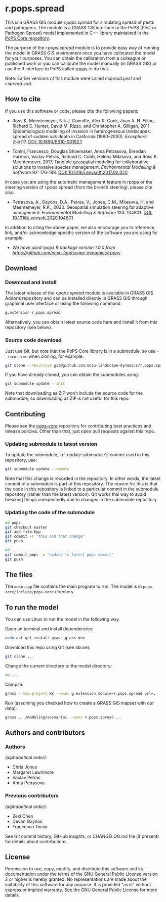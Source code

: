 # r.pops.spread

This is a GRASS GIS module *r.pops.spread* for simulating spread of
pests and pathogens. The module is a GRASS GIS interface to the PoPS
(Pest or Pathogen Spread) model implemented in C++ library maintained
in the [PoPS Core repository](https://github.com/ncsu-landscape-dynamics/pops-core).

The purpose of the *r.pops.spread* module is to provide easy way of
running the model in GRASS GIS environment once you have calibrated
the model for your purposes. You can obtain the calibration from a
colleague or published work or you can calibrate the model manually (in
GRASS GIS) or use the R interface to PoPS called
[rpops](https://github.com/ncsu-landscape-dynamics/rpops) to do that.

Note: Earlier versions of this module were called *r.spread.pest* and
*r.spread.sod*.

## How to cite

If you use this software or code, please cite the following papers:

* Ross K. Meentemeyer, Nik J. Cunniffe, Alex R. Cook, Joao A. N. Filipe,
  Richard D. Hunter, David M. Rizzo, and Christopher A. Gilligan, 2011.
  Epidemiological modeling of invasion in heterogeneous landscapes:
  spread of sudden oak death in California (1990–2030).
  *Ecosphere* 2:art17.
  [DOI: 10.1890/ES10-00192.1](https://doi.org/10.1890/ES10-00192.1)

* Tonini, Francesco, Douglas Shoemaker, Anna Petrasova, Brendan Harmon,
  Vaclav Petras, Richard C. Cobb, Helena Mitasova,
  and Ross K. Meentemeyer, 2017.
  Tangible geospatial modeling for collaborative solutions
  to invasive species management.
  *Environmental Modelling & Software* 92: 176-188.
  [DOI: 10.1016/j.envsoft.2017.02.020](https://doi.org/10.1016/j.envsoft.2017.02.020)

In case you are using the automatic management feature in rpops or the
steering version of r.pops.spread (from the branch steering), please
cite also:

* Petrasova, A., Gaydos, D.A., Petras, V., Jones, C.M., Mitasova, H. and
  Meentemeyer, R.K., 2020.
  Geospatial simulation steering for adaptive management.
  *Environmental Modelling & Software* 133: 104801.
  [DOI: 10.1016/j.envsoft.2020.104801](https://doi.org/10.1016/j.envsoft.2020.104801)

In addition to citing the above paper, we also encourage you to
reference, link, and/or acknowledge specific version of the software
you are using for example:

* *We have used rpops R package version 1.0.0 from
  <https://github.com/ncsu-landscape-dynamics/rpops>*.

## Download

### Download and install

The latest release of the *r.pops.spread* module is available in GRASS GIS
Addons repository and can be installed directly in GRASS GIS through graphical
user interface or using the following command:

```bash
g.extension r.pops.spread
```

Alternatively, you can obtain latest source code here and install it
from this repository (see below).

### Source code download

Just use Git, but note that the
PoPS Core library is in a submodule, so use `--recursive` when cloning,
for example:

```bash
git clone --recursive git@github.com:ncsu-landscape-dynamics/r.pops.spread.git
```

If you have already cloned, you can obtain the submodules using:

```bash
git submodule update --init
```

Note that downloading as ZIP won't include the source code for the submodule,
so downloading as ZIP is not useful for this repo.

## Contributing

Please see the [pops-core](https://github.com/ncsu-landscape-dynamics/pops-core#readme)
repository for contributing best practices and release policies.
Other than that, just open pull requests against this repo.

### Updating submodule to latest version

To update the submodule, i.e. update submodule's commit used in this
repository, use:

```bash
git submodule update --remote
```

Note that this change is recorded in the repository. In other words,
the latest commit of a submodule is part of this repository.
The reason for this is that the code in this repository is linked to a
particular commit in the submodule repository (rather than the latest
version). Git works this way to avoid breaking things unexpectedly due
to changes in the submodule repository.

### Updating the code of the submodule

```bash
cd pops
git checkout master
git add file.hpp
git commit -m "this and that change"
git push
```

```bash
cd ..
git commit pops -m "update to latest pops commit"
git push
```

## The files

The `main.cpp` file contains the main program to run.
The model is in `pops-core/include/pops-core` directory.

## To run the model

You can use Linux to run the model in the following way.

Open an terminal and install dependencies:

```bash
sudo apt-get install grass grass-dev
```

Download this repo using Git (see above):

```bash
git clone ...
```

Change the current directory to the model directory:

```bash
cd ...
```

Compile:

```bash
grass --tmp-project XY --exec g.extension module=r.pops.spread url=.
```

Run (assuming you checked how to create a GRASS GIS mapset with our data):

```bash
grass .../modeling/scenario1 --exec r.pops.spread ...
```

## Authors and contributors

### Authors

*(alphabetical order)*:

* Chris Jones
* Margaret Lawrimore
* Vaclav Petras
* Anna Petrasova

### Previous contributors

*(alphabetical order)*:

* Zexi Chen
* Devon Gaydos
* Francesco Tonini

See Git commit history, GitHub insights, or CHANGELOG.md file (if present)
for details about contributions.

## License

Permission to use, copy, modify, and distribute this software and its documentation
under the terms of the GNU General Public License version 2 or higher is hereby
granted. No representations are made about the suitability of this software for any
purpose. It is provided "as is" without express or implied warranty.
See the GNU General Public License for more details.
